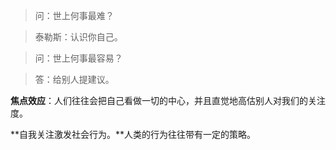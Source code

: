 > 问：世上何事最难？

> 泰勒斯：认识你自己。

> 问：世上何事最容易？

> 答：给别人提建议。

**焦点效应**：人们往往会把自己看做一切的中心，并且直觉地高估别人对我们的关注度。

**自我关注激发社会行为。**人类的行为往往带有一定的策略。

